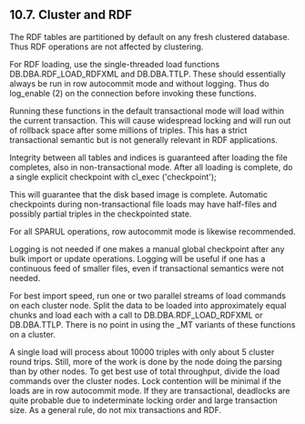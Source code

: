 <div id="clusterprogrammingclandrdf" class="section">

<div class="titlepage">

<div>

<div>

## 10.7. Cluster and RDF

</div>

</div>

</div>

The RDF tables are partitioned by default on any fresh clustered
database. Thus RDF operations are not affected by clustering.

For RDF loading, use the single-threaded load functions
DB.DBA.RDF_LOAD_RDFXML and DB.DBA.TTLP. These should essentially always
be run in row autocommit mode and without logging. Thus do log_enable
(2) on the connection before invoking these functions.

Running these functions in the default transactional mode will load
within the current transaction. This will cause widespread locking and
will run out of rollback space after some millions of triples. This has
a strict transactional semantic but is not generally relevant in RDF
applications.

Integrity between all tables and indices is guaranteed after loading the
file completes, also in non-transactional mode. After all loading is
complete, do a single explicit checkpoint with cl_exec ('checkpoint');

This will guarantee that the disk based image is complete. Automatic
checkpoints during non-transactional file loads may have half-files and
possibly partial triples in the checkpointed state.

For all SPARUL operations, row autocommit mode is likewise recommended.

Logging is not needed if one makes a manual global checkpoint after any
bulk import or update operations. Logging will be useful if one has a
continuous feed of smaller files, even if transactional semantics were
not needed.

For best import speed, run one or two parallel streams of load commands
on each cluster node. Split the data to be loaded into approximately
equal chunks and load each with a call to DB.DBA.RDF_LOAD_RDFXML or
DB.DBA.TTLP. There is no point in using the \_MT variants of these
functions on a cluster.

A single load will process about 10000 triples with only about 5 cluster
round trips. Still, more of the work is done by the node doing the
parsing than by other nodes. To get best use of total throughput, divide
the load commands over the cluster nodes. Lock contention will be
minimal if the loads are in row autocommit mode. If they are
transactional, deadlocks are quite probable due to indeterminate locking
order and large transaction size. As a general rule, do not mix
transactions and RDF.

</div>
